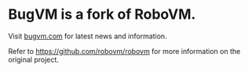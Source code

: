 # BugVM is a fork of RoboVM.

Visit [bugvm.com](http://bugvm.com) for latest news and information.

Refer to https://github.com/robovm/robovm for more information on the original project.
